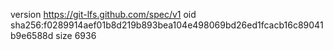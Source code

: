 version https://git-lfs.github.com/spec/v1
oid sha256:f0289914aef01b8d219b893bea104e498069bd26ed1fcacb16c89041b9e6588d
size 6936
